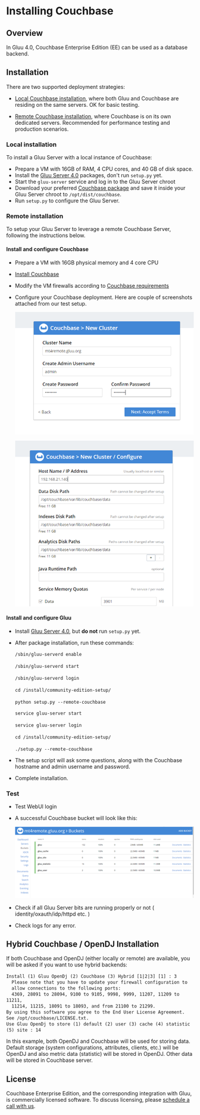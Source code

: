 # Installing Couchbase
## Overview

In Gluu 4.0, Couchbase Enterprise Edition (EE) can be used as a database backend. 

## Installation

There are two supported deployment strategies: 

- [Local Couchbase installation](#local-installation), where both Gluu and Couchbase are residing on the same servers. OK for basic testing. 

- [Remote Couchbase installation](#remote-installation), where Couchbase is on its own dedicated servers. Recommended for performance testing and production scenarios. 

### Local installation

To install a Gluu Server with a local instance of Couchbase: 

 - Prepare a VM with 16GB of RAM, 4 CPU cores, and 40 GB of disk space. 
 - Install the [Gluu Server 4.0](https://gluu.org/docs/ce/4.0/installation-guide/install/) packages, don't run `setup.py` yet. 
 - Start the `gluu-server` service and log in to the Gluu Server chroot
 - Download your preferred [Couchbase package](https://www.couchbase.com/downloads) and save it inside your Gluu Server chroot to `/opt/dist/couchbase`.
 - Run `setup.py` to configure the Gluu Server.

### Remote installation

To setup your Gluu Server to leverage a remote Couchbase Server, following the instructions below. 

#### Install and configure Couchbase

- Prepare a VM with 16GB physical memory and 4 core CPU 
- [Install Couchbase](https://docs.couchbase.com/server/current/install/get-started.html)
- Modify the VM firewalls according to [Couchbase requirements](https://docs.couchbase.com/server/current/install/install-ports.html)
- Configure your Couchbase deployment. Here are couple of screenshots attached from our test setup. 

    ![image](./img/CB_remote_one.PNG)

    ![image](./img/CB_remote_two.PNG)

#### Install and configure Gluu

- Install [Gluu Server 4.0](https://gluu.org/docs/ce/4.0/installation-guide/install/), but **do not** run `setup.py` yet. 
- After package installation, run these commands: 
   
    ```tab="Ubuntu 18, RHEL 7, Debian 9, or CentOS 7"
    /sbin/gluu-serverd enable

    /sbin/gluu-serverd start
   
    /sbin/gluu-serverd login
   
    cd /install/community-edition-setup/
   
    python setup.py --remote-couchbase
    ```
    
    ```tab="Ubuntu 16"
    service gluu-server start
    
    service gluu-server login
    
    cd /install/community-edition-setup/
    
    ./setup.py --remote-couchbase
    ```
    
- The setup script will ask some questions, along with the Couchbase hostname and admin username and password.    
- Complete installation. 

### Test

- Test WebUI login
- A successful Couchbase bucket will look like this: 
 
    ![image](./img/CB_remote_successful_bucket.PNG)
 
- Check if all Gluu Server bits are running properly or not ( identity/oxauth/idp/httpd etc. ) 
- Check logs for any error. 

## Hybrid Couchbase / OpenDJ Installation

If both Couchbase and OpenDJ (either locally or remote) are available, you will be asked if you want to use hybrid backends:

```
Install (1) Gluu OpenDj (2) Couchbase (3) Hybrid [1|2|3] [1] : 3
  Please note that you have to update your firewall configuration to
  allow connections to the following ports:
  4369, 28091 to 28094, 9100 to 9105, 9998, 9999, 11207, 11209 to 11211,
  11214, 11215, 18091 to 18093, and from 21100 to 21299.
By using this software you agree to the End User License Agreement.
See /opt/couchbase/LICENSE.txt.
Use Gluu OpenDj to store (1) default (2) user (3) cache (4) statistic (5) site : 14
```

In this example, both OpenDJ and Couchbase will be used for storing data. Default storage (system configurations, attributes, clients, etc.) will be OpenDJ and also metric data (statistic) will be stored in OpenDJ. Other data will be stored in Couchbase server.


## License

Couchbase Enterprise Edition, and the corresponding integration with Gluu, is commercially licensed software. To discuss licensing, please [schedule a call with us](https://gluu.org/booking). 
